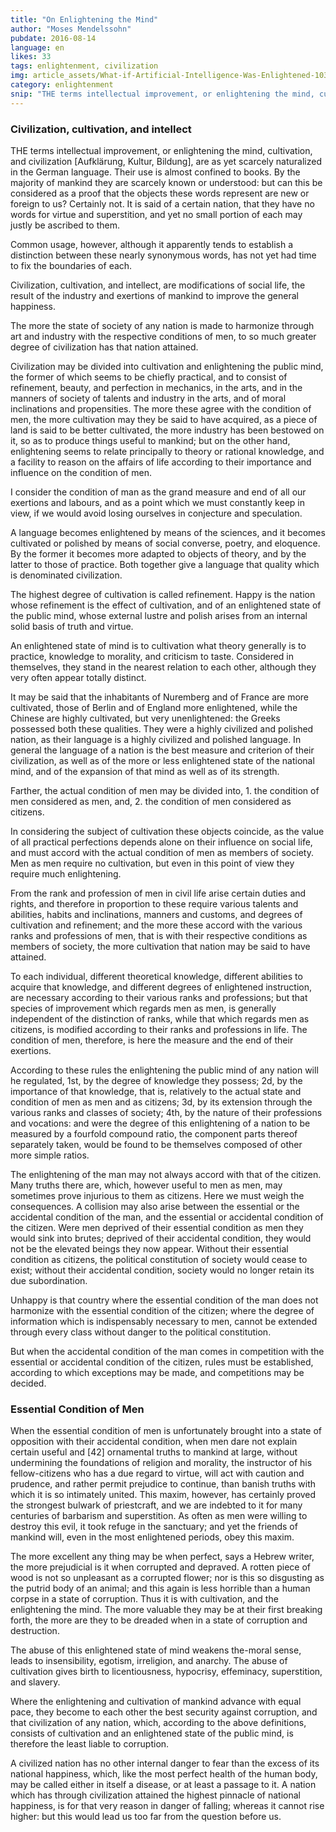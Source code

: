```yaml
---
title: "On Enlightening the Mind"
author: "Moses Mendelssohn"
pubdate: 2016-08-14
language: en
likes: 33
tags: enlightenment, civilization
img: article_assets/What-if-Artificial-Intelligence-Was-Enlightened-1038x583.jpg
category: enlightenment
snip: "THE terms intellectual improvement, or enlightening the mind, cultivation, and civilization [Aufklärung, Kultur, Bildung], are as yet scarcely naturalized in the German language."
---
```



### Civilization, cultivation, and intellect

THE terms intellectual improvement, or enlightening the mind, cultivation, and civilization [Aufklärung, Kultur, Bildung], are as yet scarcely naturalized in the German language. Their use is almost confined to books. By the majority of mankind they are scarcely known or understood: but can this be considered as a proof that the objects these words represent are new or foreign to us? Certainly not. It is said of a certain nation, that they have no words for virtue and superstition, and yet no small portion of each may justly be ascribed to them.

Common usage, however, although it apparently tends to establish a distinction between these nearly synonymous words, has not yet had time to fix the boundaries of each.

Civilization, cultivation, and intellect, are modifications of social life, the result of the industry and exertions of mankind to improve the general happiness.

The more the state of society of any nation is made to harmonize through art and industry with the respective conditions of men, to so much greater degree of civilization has that nation attained.

Civilization may be divided into cultivation and enlightening the public mind, the former of which seems to be chiefly practical, and to consist of refinement, beauty, and perfection in mechanics, in the arts, and in the manners of society of talents and industry in the arts, and of moral inclinations and propensities. The more these agree with the condition of men, the more cultivation may they be said to have acquired, as a piece of land is said to be better cultivated, the more industry has been bestowed on it, so as to produce things useful to mankind; but on the other hand, enlightening seems to relate principally to theory or rational knowledge, and a facility to reason on the affairs of life according to their importance and influence on the condition of men.

I consider the condition of man as the grand measure and end of all our exertions and labours, and as a point which we must constantly keep in view, if we would avoid losing ourselves in conjecture and speculation.

A language becomes enlightened by means of the sciences, and it becomes cultivated or polished by means of social converse, poetry, and eloquence. By the former it becomes more adapted to objects of theory, and by the latter to those of practice. Both together give a language that quality which is denominated civilization.

The highest degree of cultivation is called refinement. Happy is the nation whose refinement is the effect of cultivation, and of an enlightened state of the public mind, whose external lustre and polish arises from an internal solid basis of truth and virtue.

An enlightened state of mind is to cultivation what theory generally is to practice, knowledge to morality, and criticism to taste. Considered in themselves, they stand in the nearest relation to each other, although they very often appear totally distinct.

It may be said that the inhabitants of Nuremberg and of France are more cultivated, those of Berlin and of England more enlightened, while the Chinese are highly cultivated, but very unenlightened: the Greeks possessed both these qualities. They were a highly civilized and polished nation, as their language is a highly civilized and polished language. In general the language of a nation is the best measure and criterion of their civilization, as well as of the more or less enlightened state of the national mind, and of the expansion of that mind as well as of its strength.

Farther, the actual condition of men may be divided into, 1. the condition of men considered as men, and, 2. the condition of men considered as citizens.

In considering the subject of cultivation these objects coincide, as the value of all practical perfections depends alone on their influence on social life, and must accord with the actual condition of men as members of society. Men as men require no cultivation, but even in this point of view they require much enlightening.

From the rank and profession of men in civil life arise certain duties and rights, and therefore in proportion to these require various talents and abilities, habits and inclinations, manners and customs, and degrees of cultivation and refinement; and the more these accord with the various ranks and professions of men, that is with their respective conditions as members of society, the more cultivation that nation may be said to have attained.

To each individual, different theoretical knowledge, different abilities to acquire that knowledge, and different degrees of enlightened instruction, are necessary according to their various ranks and professions; but that species of improvement which regards men as men, is generally independent of the distinction of ranks, while that which regards men as citizens, is modified according to their ranks and professions in life. The condition of men, therefore, is here the measure and the end of their exertions.

According to these rules the enlightening the public mind of any nation will he regulated, 1st, by the degree of knowledge they possess; 2d, by the importance of that knowledge, that is, relatively to the actual state and condition of men as men and as citizens; 3d, by its extension through the various ranks and classes of society; 4th, by the nature of their professions and vocations: and were the degree of this enlightening of a nation to be measured by a fourfold compound ratio, the component parts thereof separately taken, would be found to be themselves composed of other more simple ratios.

The enlightening of the man may not always accord with that of the citizen. Many truths there are, which, however useful to men as men, may sometimes prove injurious to them as citizens. Here we must weigh the consequences. A collision may also arise between the essential or the accidental condition of the man, and the essential or accidental condition of the citizen. Were men deprived of their essential condition as men they would sink into brutes; deprived of their accidental condition, they would not be the elevated beings they now appear. Without their essential condition as citizens, the political constitution of society would cease to exist; without their accidental condition, society would no longer retain its due subordination.

Unhappy is that country where the essential condition of the man does not harmonize with the essential condition of the citizen; where the degree of information which is indispensably necessary to men, cannot be extended through every class without danger to the political constitution.

But when the accidental condition of the man comes in competition with the essential or accidental condition of the citizen, rules must be established, according to which exceptions may be made, and competitions may be decided.


### Essential Condition of Men

When the essential condition of men is unfortunately brought into a state of opposition with their accidental condition, when men dare not explain certain useful and [42] ornamental truths to mankind at large, without undermining the foundations of religion and morality, the instructor of his fellow-citizens who has a due regard to virtue, will act with caution and prudence, and rather permit prejudice to continue, than banish truths with which it is so intimately united. This maxim, however, has certainly proved the strongest bulwark of priestcraft, and we are indebted to it for many centuries of barbarism and superstition. As often as men were willing to destroy this evil, it took refuge in the sanctuary; and yet the friends of mankind will, even in the most enlightened periods, obey this maxim.

The more excellent any thing may be when perfect, says a Hebrew writer, the more prejudicial is it when corrupted and depraved. A rotten piece of wood is not so unpleasant as a corrupted flower; nor is this so disgusting as the putrid body of an animal; and this again is less horrible than a human corpse in a state of corruption. Thus it is with cultivation, and the enlightening the mind. The more valuable they may be at their first breaking forth, the more are they to be dreaded when in a state of corruption and destruction.

The abuse of this enlightened state of mind weakens the-moral sense, leads to insensibility, egotism, irreligion, and anarchy. The abuse of cultivation gives birth to licentiousness, hypocrisy, effeminacy, superstition, and slavery.

Where the enlightening and cultivation of mankind advance with equal pace, they become to each other the best security against corruption, and that civilization of any nation, which, according to the above definitions, consists of cultivation and an enlightened state of the public mind, is therefore the least liable to corruption.

A civilized nation has no other internal danger to fear than the excess of its national happiness, which, like the most perfect health of the human body, may be called either in itself a disease, or at least a passage to it. A nation which has through civilization attained the highest pinnacle of national happiness, is for that very reason in danger of falling; whereas it cannot rise higher: but this would lead us too far from the question before us.

